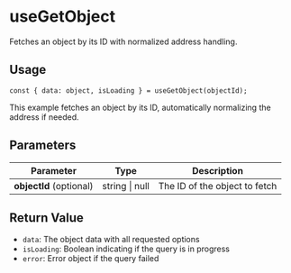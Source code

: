 # useGetObject

Fetches an object by its ID with normalized address handling.

## Usage
```tsx
const { data: object, isLoading } = useGetObject(objectId);
```

This example fetches an object by its ID, automatically normalizing the address if needed.

## Parameters
| Parameter | Type | Description |
|-----------|------|-------------|
| **objectId** (optional) | string \| null | The ID of the object to fetch |

## Return Value
* `data`: The object data with all requested options
* `isLoading`: Boolean indicating if the query is in progress
* `error`: Error object if the query failed